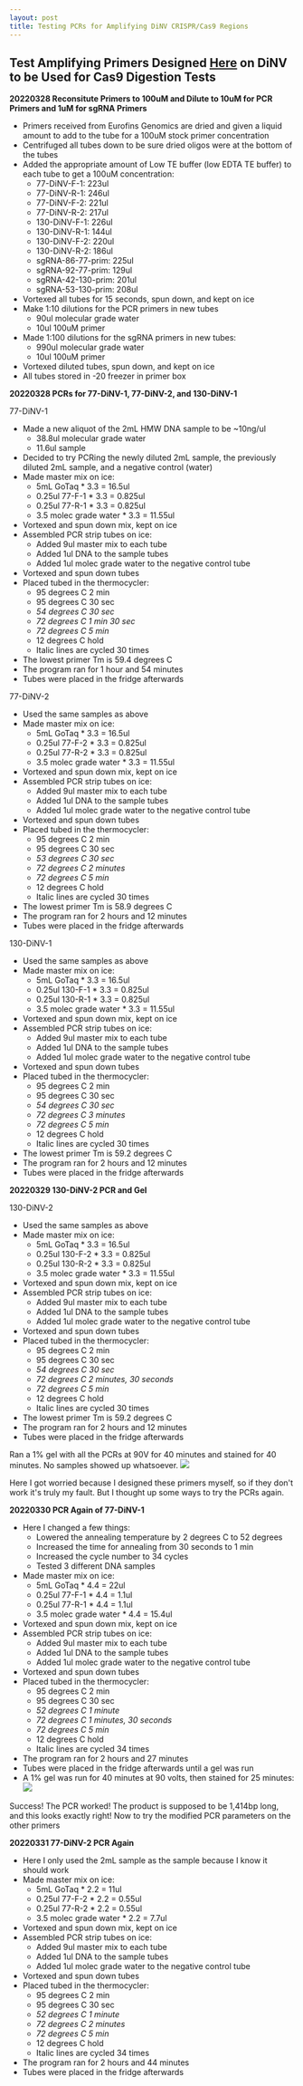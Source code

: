 ```yaml
---
layout: post
title: Testing PCRs for Amplifying DiNV CRISPR/Cas9 Regions
---
```


## Test Amplifying Primers Designed [Here](https://meschedl.github.io/Unckless-Lab-Notebook-Maggie/2022/02/16/sgRNA-2-sites.html) on DiNV to be Used for Cas9 Digestion Tests

**20220328 Reconsitute Primers to 100uM and Dilute to 10uM for PCR Primers and 1uM for sgRNA Primers**

- Primers received from Eurofins Genomics are dried and given a liquid amount to add to the tube for a 100uM stock primer concentration
- Centrifuged all tubes down to be sure dried oligos were at the bottom of the tubes
- Added the appropriate amount of Low TE buffer (low EDTA TE buffer) to each tube to get a 100uM concentration:
  - 77-DiNV-F-1: 223ul
  - 77-DiNV-R-1: 246ul
  - 77-DiNV-F-2: 221ul
  - 77-DiNV-R-2: 217ul
  - 130-DiNV-F-1: 226ul
  - 130-DiNV-R-1: 144ul
  - 130-DiNV-F-2: 220ul
  - 130-DiNV-R-2: 186ul
  - sgRNA-86-77-prim: 225ul
  - sgRNA-92-77-prim: 129ul
  - sgRNA-42-130-prim: 201ul
  - sgRNA-53-130-prim: 208ul
- Vortexed all tubes for 15 seconds, spun down, and kept on ice
- Make 1:10 dilutions for the PCR primers in new tubes
  - 90ul molecular grade water
  - 10ul 100uM primer
- Made 1:100 dilutions for the sgRNA primers in new tubes:
  - 990ul molecular grade water
  - 10ul 100uM primer
- Vortexed diluted tubes, spun down, and kept on ice
- All tubes stored in -20 freezer in primer box

**20220328 PCRs for 77-DiNV-1, 77-DiNV-2, and 130-DiNV-1**

77-DiNV-1  
- Made a new aliquot of the 2mL HMW DNA sample to be ~10ng/ul
  - 38.8ul molecular grade water
  - 11.6ul sample
- Decided to try PCRing the newly diluted 2mL sample, the previously diluted 2mL sample, and a negative control (water)
- Made master mix on ice:
  - 5mL GoTaq * 3.3 = 16.5ul
  - 0.25ul 77-F-1 * 3.3 = 0.825ul
  - 0.25ul 77-R-1 * 3.3 = 0.825ul
  - 3.5 molec grade water * 3.3 = 11.55ul
- Vortexed and spun down mix, kept on ice
- Assembled PCR strip tubes on ice:
  - Added 9ul master mix to each tube
  - Added 1ul DNA to the sample tubes
  - Added 1ul molec grade water to the negative control tube
- Vortexed and spun down tubes
- Placed tubed in the thermocycler:
  - 95 degrees C 2 min
  - 95 degrees C 30 sec
  - _54 degrees C 30 sec_
  - _72 degrees C 1 min 30 sec_
  - _72 degrees C 5 min_
  - 12 degrees C hold
  - Italic lines are cycled 30 times
- The lowest primer Tm is 59.4 degrees C
- The program ran for 1 hour and 54 minutes
- Tubes were placed in the fridge afterwards

77-DiNV-2  
- Used the same samples as above
- Made master mix on ice:
  - 5mL GoTaq * 3.3 = 16.5ul
  - 0.25ul 77-F-2 * 3.3 = 0.825ul
  - 0.25ul 77-R-2 * 3.3 = 0.825ul
  - 3.5 molec grade water * 3.3 = 11.55ul
- Vortexed and spun down mix, kept on ice
- Assembled PCR strip tubes on ice:
  - Added 9ul master mix to each tube
  - Added 1ul DNA to the sample tubes
  - Added 1ul molec grade water to the negative control tube
- Vortexed and spun down tubes
- Placed tubed in the thermocycler:
  - 95 degrees C 2 min
  - 95 degrees C 30 sec
  - _53 degrees C 30 sec_
  - _72 degrees C 2 minutes_
  - _72 degrees C 5 min_
  - 12 degrees C hold
  - Italic lines are cycled 30 times
- The lowest primer Tm is 58.9 degrees C
- The program ran for 2 hours and 12 minutes
- Tubes were placed in the fridge afterwards

130-DiNV-1
- Used the same samples as above
- Made master mix on ice:
  - 5mL GoTaq * 3.3 = 16.5ul
  - 0.25ul 130-F-1 * 3.3 = 0.825ul
  - 0.25ul 130-R-1 * 3.3 = 0.825ul
  - 3.5 molec grade water * 3.3 = 11.55ul
- Vortexed and spun down mix, kept on ice
- Assembled PCR strip tubes on ice:
  - Added 9ul master mix to each tube
  - Added 1ul DNA to the sample tubes
  - Added 1ul molec grade water to the negative control tube
- Vortexed and spun down tubes
- Placed tubed in the thermocycler:
  - 95 degrees C 2 min
  - 95 degrees C 30 sec
  - _54 degrees C 30 sec_
  - _72 degrees C 3 minutes_
  - _72 degrees C 5 min_
  - 12 degrees C hold
  - Italic lines are cycled 30 times
- The lowest primer Tm is 59.2 degrees C
- The program ran for 2 hours and 12 minutes
- Tubes were placed in the fridge afterwards

**20220329 130-DiNV-2 PCR and Gel**

130-DiNV-2
- Used the same samples as above
- Made master mix on ice:
  - 5mL GoTaq * 3.3 = 16.5ul
  - 0.25ul 130-F-2 * 3.3 = 0.825ul
  - 0.25ul 130-R-2 * 3.3 = 0.825ul
  - 3.5 molec grade water * 3.3 = 11.55ul
- Vortexed and spun down mix, kept on ice
- Assembled PCR strip tubes on ice:
  - Added 9ul master mix to each tube
  - Added 1ul DNA to the sample tubes
  - Added 1ul molec grade water to the negative control tube
- Vortexed and spun down tubes
- Placed tubed in the thermocycler:
  - 95 degrees C 2 min
  - 95 degrees C 30 sec
  - _54 degrees C 30 sec_
  - _72 degrees C 2 minutes, 30 seconds_
  - _72 degrees C 5 min_
  - 12 degrees C hold
  - Italic lines are cycled 30 times
- The lowest primer Tm is 59.2 degrees C
- The program ran for 2 hours and 12 minutes
- Tubes were placed in the fridge afterwards

Ran a 1% gel with all the PCRs at 90V for 40 minutes and stained for 40 minutes. No samples showed up whatsoever.
![](https://raw.githubusercontent.com/meschedl/Unckless-Lab-Notebook-Maggie/master/images/test-DiNV-gel-20220329.jpeg)

Here I got worried because I designed these primers myself, so if they don't work it's truly my fault. But I thought up some ways to try the PCRs again.

**20220330 PCR Again of 77-DiNV-1**
- Here I changed a few things:
  - Lowered the annealing temperature by 2 degrees C to 52 degrees
  - Increased the time for annealing from 30 seconds to 1 min
  - Increased the cycle number to 34 cycles
  - Tested 3 different DNA samples
- Made master mix on ice:
  - 5mL GoTaq * 4.4 = 22ul
  - 0.25ul 77-F-1 * 4.4 = 1.1ul
  - 0.25ul 77-R-1 * 4.4 = 1.1ul
  - 3.5 molec grade water * 4.4 = 15.4ul
- Vortexed and spun down mix, kept on ice
- Assembled PCR strip tubes on ice:
  - Added 9ul master mix to each tube
  - Added 1ul DNA to the sample tubes
  - Added 1ul molec grade water to the negative control tube
- Vortexed and spun down tubes
- Placed tubed in the thermocycler:
  - 95 degrees C 2 min
  - 95 degrees C 30 sec
  - _52 degrees C 1 minute_
  - _72 degrees C 1 minutes, 30 seconds_
  - _72 degrees C 5 min_
  - 12 degrees C hold
  - Italic lines are cycled 34 times
- The program ran for 2 hours and 27 minutes
- Tubes were placed in the fridge afterwards until a gel was run
- A 1% gel was run for 40 minutes at 90 volts, then stained for 25 minutes:
![](https://raw.githubusercontent.com/meschedl/Unckless-Lab-Notebook-Maggie/master/images/77-DiNV-1-gel-20220330.jpeg)

Success! The PCR worked! The product is supposed to be 1,414bp long, and this looks exactly right! Now to try the modified PCR parameters on the other primers

**20220331 77-DiNV-2 PCR Again**
- Here I only used the 2mL sample as the sample because I know it should work
- Made master mix on ice:
  - 5mL GoTaq * 2.2 = 11ul
  - 0.25ul 77-F-2 * 2.2 = 0.55ul
  - 0.25ul 77-R-2 * 2.2 = 0.55ul
  - 3.5 molec grade water * 2.2 = 7.7ul
- Vortexed and spun down mix, kept on ice
- Assembled PCR strip tubes on ice:
  - Added 9ul master mix to each tube
  - Added 1ul DNA to the sample tubes
  - Added 1ul molec grade water to the negative control tube
- Vortexed and spun down tubes
- Placed tubed in the thermocycler:
  - 95 degrees C 2 min
  - 95 degrees C 30 sec
  - _52 degrees C 1 minute_
  - _72 degrees C 2 minutes_
  - _72 degrees C 5 min_
  - 12 degrees C hold
  - Italic lines are cycled 34 times
- The program ran for 2 hours and 44 minutes 
- Tubes were placed in the fridge afterwards
